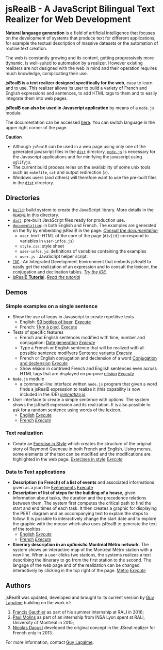 # jsRealB - A JavaScript Bilingual Text Realizer for Web Development

**Natural language generation** is a field of artificial intelligence that focuses on the development of systems that produce text for different applications, for example the textual description of massive datasets or the automation of routine text creation.

The web is constantly growing and its content, getting progressively more dynamic, is well-suited to automation by a realizer. However existing realizers are not designed with the web in mind and their operation requires much knowledge, complicating their use.

**jsRealB is a text realizer designed specifically for the web**, easy to learn and to use. This realizer allows its user to build a variety of French and English expressions and sentences, to add HTML tags to them and to easily integrate them into web pages.

**jsRealB can also be used in Javascript application** by means of a `node.js` module.

The documentation can be accessed [here](https://lapalme.github.io/documentation/user.html). You can switch language in the upper right corner of the page.

**Caution**

* Although `jsRealB` can be used in a web page using only one of the generated javascript files in the [`dist`](dist/) directory, [`node.js`](https://nodejs.org/en/) is necessary for the Javascript applications and for minifying the javascript using `uglifyjs`.
* The current build process relies on the availability of some unix tools such as `makefile`, `cat` and output redirection (`>`).
* Windows users (and others) will therefore want to use the pre-built files in the [`dist`](dist/) directory.

## Directories
* [`build`](build/): build system to create the JavaScript library. More details in the [`README`](build/README.md) in this directory.
* [`dist`](dist/): pre-built JavaScript files ready for production use.
* [`documentation`](documentation/): in both English and French. The examples are generated on the fly by embedding jsRealB in the page. [*Consult the documentation*](https://lapalme.github.io/documentation/user.html)
    * `user.html`: HTML of the core of the page (`div[id]` correspond to variables in `user-infos.js`)
    * `style.css`: style sheet
    * `user-infos.js`: definitions of variables containing the examples
    * `user.js`  : JavaScript helper script.
* [`IDE`](IDE/) : An Integrated Development Environment that embeds jsRealB to easily get the realization of an expression and to consult the lexicon, the conjugation and declination tables. [*Try the IDE*](https://lapalme.github.io/IDE/index.html).
* [jsRealB **Tutorial**](Tutorial/). [*Read the tutorial*](https://lapalme.github.io/Tutorial/tutorial.html)

## Demos
### Simple examples on a single sentence
* Show the use of loops in Javascript to create repetitive texts
    * English: [99 bottles of beer](demos/99BottlesOfBeer). [*Execute*](https://lapalme.github.io/demos/99BottlesOfBeer/index.html)
    * French: [1 km à pied](demos/KilometresAPied). [Execute](https://lapalme.github.io/demos/KilometresAPied/index.html)
* Tests of specific features
    * French and English sentences modified with time, number and conjugation: [Date generation](demos/date) [*Execute*](https://lapalme.github.io/demos/date/index.html)
    * Type a French or English sentence that will be realized with all possible sentence modifyers [Sentence variants](demos/VariantesDePhrases) [*Execute*](https://lapalme.github.io/demos/VariantesDePhrases/index.html)
    * French or English conjugation and declension of a word [Conjugation and declension](demos/inflection) [*Execute*](https://lapalme.github.io/demos/inflection/index.html)
    * Show elision in contrived French and English sentences even across HTML tags that are displayed on purpose [elision](demos/elision) [*Execute*](https://lapalme.github.io/demos/elision/index.html)
* `Node.js` module
    * a command-line interface written `node.js` program that given a word finds a jsRealB expression to realize it (this capability is now included in the IDE) [*lemmatize.js*](demos/lemmatize/lemmatize.js)
* User interface to create a simple sentence with options. The system shows the jsRealB expression and its realization. It is also possible to ask for a random sentence using words of the lexicon.
    * [English](demos/randomGeneration/english.js) [*Execute*](https://lapalme.github.io/demos/randomGeneration/english.html)
    * [French](demos/randomGeneration/french.js) [*Execute*](https://lapalme.github.io/demos/randomGeneration/french.html)

### Text realization
* Create an [Exercise in Style](https://en.wikipedia.org/wiki/Exercises_in_Style) which creates the structure of the original story of Raymond Queneau in both French and English. Using menus, some elements of the text can be modified and the modifications are highlighted in the web page. [Exercises in style](demos/ExercicesDeStyle) [*Execute*](https://lapalme.github.io/demos/ExercicesDeStyle/index.html)

###  Data to Text applications
* **Description (in French) of a list of events** and associated informations given as a json file [Événements](demos/Evenements) [Execute](https://lapalme.github.io/demos/Evenements/index.html)
* **Description of list of steps for the building of a house**, given information about tasks, the duration and the precedence relations between them. The system first computes the critical path to find the start and end times of each task. It then creates a graphic for displaying the PERT diagram and an accompanying text to explain the steps to follow. It is possible to interactively change the start date and to explore the graphic with the mouse which also uses jsRealB to generate the text of the tooltips. 
    * [English](demos/Data2Text/building.html) [*Execute*](https://lapalme.github.io/demos/Data2Text/building.html)
    * [French](demos/Data2Text/batiment.html) [*Execute*](https://lapalme.github.io/demos/Data2Text/batiment.html)
* **Itinerary description in an *optimistic* Montréal Métro network**. The system shows an interactive map of the Montréal Métro station with a new line. When a user clicks two stations, the systems realizes a text describing the itinerary to go from the first station to the second. The langage of the web page and of the realization can be changed interactively by clicking in the top right of the page. [Metro](Tutorial/metro.html) [*Execute*](https://lapalme.github.io/Tutorial/metro.html)


## Authors
jsRealB was updated, developed and brought to its current version by [Guy Lapalme](http://www.iro.umontreal.ca/~lapalme) building on the work of:

1. [Francis Gauthier](http://www-etud.iro.umontreal.ca/~gauthif) as part of his summer internship at RALI in 2016; 
2. [Paul Molins](http://paul-molins.fr/) as part of an internship from INSA Lyon spent at RALI, University of Montreal in 2015;
3. [Nicolas Daoust](mailto:n@daou.st) developed the original concept in the JSreal realizer for French only in 2013.

For more information, contact [Guy Lapalme](http://rali.iro.umontreal.ca/lapalme).      
